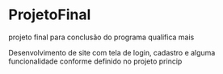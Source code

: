 # ProjetoFinal
 projeto final para conclusão do programa qualifica mais

 Desenvolvimento de site com tela de login, cadastro e alguma funcionalidade conforme definido no projeto princip
